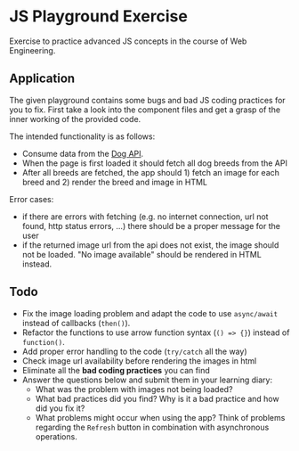 # JS Playground Exercise
Exercise to practice advanced JS concepts in the course of Web Engineering. 

## Application
The given playground contains some bugs and bad JS coding practices for you to fix. First take a look into the component files and get a grasp of the inner working of the provided code.

The intended functionality is as follows:
* Consume data from the [Dog API](https://dog.ceo/dog-api/). 
* When the page is first loaded it should fetch all dog breeds from the API
* After all breeds are fetched, the app should 1) fetch an image for each breed and 2) render the breed and image in HTML

Error cases:
* if there are errors with fetching (e.g. no internet connection, url not found, http status errors, ...) there should be a proper message for the user
* if the returned image url from the api does not exist, the image should not be loaded. "No image available" should be rendered in HTML instead.

## Todo
* Fix the image loading problem and adapt the code to use ``async/await`` instead of callbacks (`then()`). 
* Refactor the functions to use arrow function syntax (`() => {}`) instead of `function()`.
* Add proper error handling to the code (`try/catch` all the way)
* Check image url availability before rendering the images in html
* Eliminate all the **bad coding practices** you can find
* Answer the questions below and submit them in your learning diary:
  * What was the problem with images not being loaded?
  * What bad practices did you find? Why is it a bad practice and how did you fix it?
  * What problems might occur when using the app? Think of problems regarding the `Refresh` button in combination with asynchronous operations.

